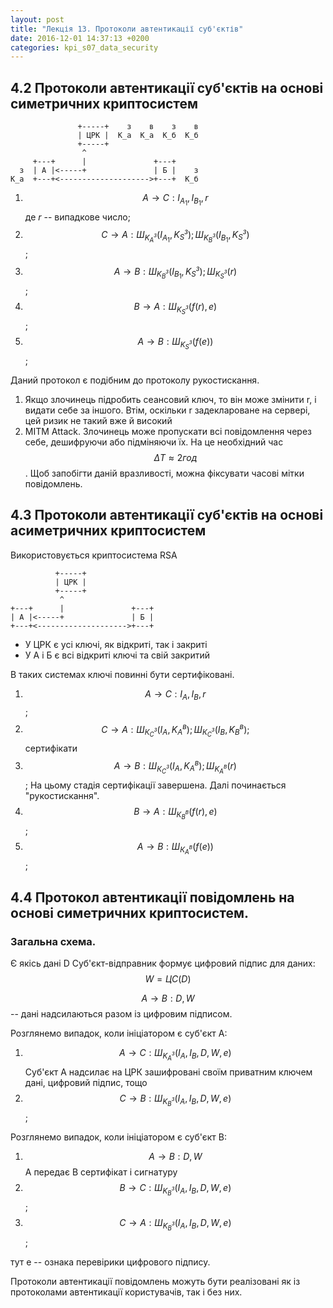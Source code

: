 ```yaml
---
layout: post
title: "Лекція 13. Протоколи автентикації суб'єктів"
date: 2016-12-01 14:37:13 +0200
categories: kpi_s07_data_security
---
```



## 4.2 Протоколи автентикації суб'єктів на основі симетричних криптосистем

```
               +-----+    з    в    з    в
               | ЦРК |  K_а  K_а  K_б  K_б
               +-----+
                ^
     +---+      |               +---+
  з  | А |<-----+               | Б |    з
K_а  +---+<-------------------->+---+  K_б
```

1. $$ A \rightarrow C : I_{A_1}, I_{B_1}, r $$ де _r_ -- випадкове число;
2. $$ C \rightarrow A : Ш_{K^з_A}(I_{A_1}, K^з_S); Ш_{K^з_B}(I_{B_1}, K^з_S) $$;
3. $$ A \rightarrow B : Ш_{K^з_B}(I_{B_1}, K^з_S); Ш_{K^з_S}(r) $$;
4. $$ B \rightarrow A : Ш_{K^з_S}(f(r), e) $$;
5. $$ A \rightarrow B : Ш_{K^з_S}(f(e)) $$;

Даний протокол є подібним до протоколу рукостискання.

1. Якщо злочинець підробить сеансовий ключ, то він може змінити r, і видати себе за іншого. Втім, оскільки r задеклароване на сервері, цей ризик не такий вже й високий
2. MITM Attack. Злочинець може пропускати всі повідомлення через себе, дешифруючи або підміняючи їх. На це необхідний час $$ \Delta T \approx 2 год $$. Щоб запобігти даній вразливості, можна фіксувати часові мітки повідомлень.

## 4.3 Протоколи автентикації суб'єктів на основі асиметричних криптосистем

Використовується криптосистема RSA

```
          +-----+
          | ЦРК |
          +-----+
           ^
+---+      |               +---+
| А |<-----+               | Б |
+---+<-------------------->+---+
```

- У ЦРК є усі ключі, як відкриті, так і закриті
- У A і Б є всі відкриті ключі та свій закритий

В таких системах ключі повинні бути сертифіковані.

1. $$ A \rightarrow C: I_{A}, I_{B}, r $$;
2. $$ C \rightarrow A: Ш_{К^з_С}(I_A,K^в_A); Ш_{К^з_С}(I_B,K^в_B);$$ сертифікати
3. $$ A \rightarrow B: Ш_{К^з_С}(I_A,K^в_A); Ш_{K^в_А}(r) $$; На цьому стадія сертифікації завершена. Далі починається "рукостискання".
4. $$ B \rightarrow A: Ш_{К^в_B}(f(r), e) $$;
5. $$ A \rightarrow B: Ш_{К^в_А}(f(e)) $$;


## 4.4 Протокол автентикації повідомлень на основі симетричних криптосистем.

### Загальна схема.

Є якісь дані D
Суб'єкт-відправник формує цифровий підпис для даних: $$ W = ЦС(D) $$

$$ A \rightarrow B: D, W $$ -- дані надсилаються разом із цифровим підписом.

Розглянемо випадок, коли ініціатором є суб'єкт А:

1. $$ A \rightarrow C: Ш_{K^з_A}(I_A, I_B, D, W, e) $$ Суб'єкт А надсилає на ЦРК зашифровані своїм приватним ключем дані, цифровий підпис, тощо
2. $$ C \rightarrow B: Ш_{K^з_B}(I_A, I_B, D, W, e) $$;

Розглянемо випадок, коли ініціатором є суб'єкт B:

1. $$ A \rightarrow B: D, W $$ А передає B сертифікат і сигнатуру
2. $$ B \rightarrow C: Ш_{K^з_B}(I_A, I_B, D, W, e) $$;
3. $$ C \rightarrow A: Ш_{K^з_B}(I_A, I_B, D, W, e) $$;

тут e -- ознака перевірики цифрового підпису.

Протоколи автентикації повідомлень можуть бути реалізовані як із протоколами автентикації користувачів, так і без них.


